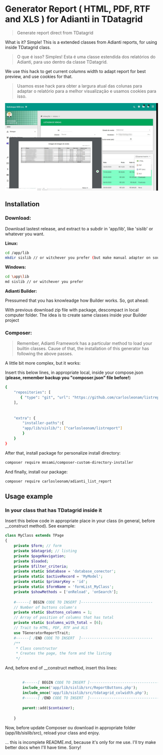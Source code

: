 # **Generator Report ( HTML, PDF, RTF and XLS ) for Adianti in TDatagrid**
> Generate report direct from TDatagrid
<!--
[![NPM Version][npm-image]][npm-url]
[![Build Status][travis-image]][travis-url]
[![Downloads Stats][npm-downloads]][npm-url]
-->

What is it? Simple! This is a extended classes from Adianti reports, for using inside TDatagrid class.
>O que é isso? Simples! Esta é uma classe estendida dos relatórios do Adianti, para uso dentro da classe TDatagrid.

We use this hack to get current columns width to adapt report for best preview, and use cookies for that.
>Usamos esse hack para obter a largura atual das colunas para adaptar o relatório para a melhor visualização e usamos cookies para isso.

![](github_cover.jpg)

## **Installation**

### **Download:**

Download lastest release, and extract to a subdir in 'app/lib', like 'sislib' or whatever you want.


**Linux:**

```sh
cd /app/lib
mkdir sislib // or witchever you prefer (but make manual adapter on source code)
```

**Windows:**

```sh
cd \app\lib
md sislib // or witchever you prefer
```

**Adianti Builder:**

Pressumed that you has knowleadge how Builder works. So, got ahead:

With previous download zip file with package, descompact in local computer folder. The idea is to create same classes inside your Builder project



### Composer:
> Remember, Adianti Framework has a particular method to load your builtin classes. Cause of that, the installation of this generator has following the above passes.

A little bit more complex, but it works:

Insert this below lines, in appropriate local, inside your compose.json (**please, remember backup you "composer.json" file before!**)

```sh
{
    "repositories": [
       { "type": "git", "url": "https://github.com/carlosleonam/listreport" }
    ],


    "extra": {
        "installer-paths":{
        "app/lib/sislib/": ["carlosleonam/listreport"]
        }
    }
}
```

After that, install package for personalize install directory:

```sh
composer require mnsami/composer-custom-directory-installer
```

And finally, install our package:
```sh
composer require carlosleonam/adianti_list_report
```

## Usage example


### In your class that has TDatagrid inside it

Insert this below code in appropriate place in your class (in general, before __construct method). See example:

```php
class MyClass extends TPage
{
    private $form; // form
    private $datagrid; // listing
    private $pageNavigation;
    private $loaded;
    private $filter_criteria;
    private static $database = 'database_conector';
    private static $activeRecord = 'MyModel';
    private static $primaryKey = 'id';
    private static $formName = 'formList_MyClass';
    private $showMethods = ['onReload', 'onSearch'];

    #------[ BEGIN CODE TO INSERT ]---------------------------------
    // Number of buttons column's
    private static $buttons_columns = 1;
    // Array of position of columns that has total
    private static $columns_with_total = [6];
    // Trait to HTML, PDF, RTF and XLS
    use TGeneratorReportTrait;
    #------[ /END CODE TO INSERT  ]---------------------------------
    /**
     * Class constructor
     * Creates the page, the form and the listing
     */
```

And, before end of __construct method, insert this lines:

```php

        #------[ BEGIN CODE TO INSERT ]---------------------------------
        include_once('app/lib/sislib/src/ReportButtons.php');
        include_once('app/lib/sislib/src/tdatagrid_colwidth.php');
        #------[ /END CODE TO INSERT  ]---------------------------------

        parent::add($container);

    }
```

Now, before update Composer ou download in appropriate folder (app/lib/sislib/src), reload your class and enjoy.

... this is incomplete README.md, because it's only for me use. I'll try make better docs when I'll have time. Sorry!

<!--
A few motivating and useful examples of how your product can be used. Spice this up with code blocks and potentially more screenshots.

_For more examples and usage, please refer to the [Wiki][wiki]._

## Development setup

Describe how to install all development dependencies and how to run an automated test-suite of some kind. Potentially do this for multiple platforms.

```sh
make install
npm test
```

## Release History

* 0.2.1
    * CHANGE: Update docs (module code remains unchanged)
* 0.2.0
    * CHANGE: Remove `setDefaultXYZ()`
    * ADD: Add `init()`
* 0.1.1
    * FIX: Crash when calling `baz()` (Thanks @GenerousContributorName!)
* 0.1.0
    * The first proper release
    * CHANGE: Rename `foo()` to `bar()`
* 0.0.1
    * Work in progress

## Meta

Your Name – [@YourTwitter](https://twitter.com/dbader_org) – YourEmail@example.com

Distributed under the XYZ license. See ``LICENSE`` for more information.

[https://github.com/yourname/github-link](https://github.com/dbader/)

## Contributing

1. Fork it (<https://github.com/yourname/yourproject/fork>)
2. Create your feature branch (`git checkout -b feature/fooBar`)
3. Commit your changes (`git commit -am 'Add some fooBar'`)
4. Push to the branch (`git push origin feature/fooBar`)
5. Create a new Pull Request

<~!-- Markdown link & img dfn's --~>
[npm-image]: https://img.shields.io/npm/v/datadog-metrics.svg?style=flat-square
[npm-url]: https://npmjs.org/package/datadog-metrics
[npm-downloads]: https://img.shields.io/npm/dm/datadog-metrics.svg?style=flat-square
[travis-image]: https://img.shields.io/travis/dbader/node-datadog-metrics/master.svg?style=flat-square
[travis-url]: https://travis-ci.org/dbader/node-datadog-metrics
[wiki]: https://github.com/yourname/yourproject/wiki
-->